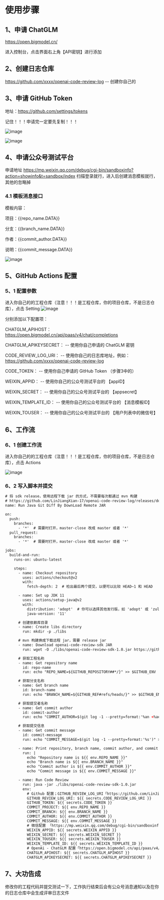 # 使用步骤

## 1、申请 ChatGLM

https://open.bigmodel.cn/

进入控制台，点击界面右上角【API密钥】进行添加


## 2、创建日志仓库
https://github.com/xxxx/openai-code-review-log  -- 创建你自己的

## 3、申请 GitHub Token
地址：https://github.com/settings/tokens

记住！！！申请完一定要先复制！！！

![image](https://github.com/user-attachments/assets/5b2698d0-5110-44e2-a15e-357c7c6d86eb)

![image](https://github.com/user-attachments/assets/92550f09-43b5-4b63-bc44-441b9c1ebe0f)

## 4、申请公众号测试平台
申请地址 https://mp.weixin.qq.com/debug/cgi-bin/sandboxinfo?action=showinfo&t=sandbox/index
扫描登录就行，进入后创建消息模板就行，其他的忽略掉

### 4.1 模板消息接口

模板内容：

项目：{{repo_name.DATA}} 

分支：{{branch_name.DATA}} 

作者：{{commit_author.DATA}} 

说明：{{commit_message.DATA}}

![image](https://github.com/user-attachments/assets/cb1a93d0-6ea5-4b4a-a332-d0188a65b549)


## 5、GitHub Actions 配置
### 5、1 配置参数
进入你自己的的工程仓库（注意！！！是工程仓库，你的项目仓库，不是日志仓库），点击 Setting
![image](https://github.com/user-attachments/assets/4d340c43-7bf9-439d-b80e-43cf9d00fdb9)

分别添加以下配置项：

CHATGLM_APIHOST：https://open.bigmodel.cn/api/paas/v4/chat/completions

CHATGLM_APIKEYSECRET： -- 使用你自己申请的 ChatGLM 密钥

CODE_REVIEW_LOG_URI： -- 使用你自己的日志库地址，例如：https://github.com/xxxx/openai-code-review-log

CODE_TOKEN：  -- 使用你自己申请的 GitHub Token （步骤3中的）

WEIXIN_APPID：  -- 使用你自己的公众号测试平台的  【appID】

WEIXIN_SECRET：  -- 使用你自己的公众号测试平台的  【appsecret】

WEIXIN_TEMPLATE_ID：  -- 使用你自己的公众号测试平台的 【消息模板ID】

WEIXIN_TOUSER：  -- 使用你自己的公众号测试平台的 【用户列表中的微信号】

## 6、工作流
### 6、1 创建工作流
进入你自己的的工程仓库（注意！！！是工程仓库，你的项目仓库，不是日志仓库），点击 Actions

![image](https://github.com/user-attachments/assets/c30cb7ca-ae33-4478-a47e-820ab029aad2)

### 6、2 写入脚本并提交
``` xml
# 将 sdk release，使用远程下载 jar 的方式，不需要每次都通过 mvn 构建
# https://github.com/LinJiangXian-17/openai-code-review-log/releases/download/1.0/openai-code-review-sdk-1.0.jar
name: Run Java Git Diff By DownLoad Remote JAR

on:
  push:
    branches:
      - '*'  # 需要时打开，master-close 改成 master 或者 '*'
  pull_request:
    branches:
      - '*'  # 需要时打开，master-close 改成 master 或者 '*'

jobs:
  build-and-run:
    runs-on: ubuntu-latest

    steps:
      - name: Checkout repository
        uses: actions/checkout@v2
        with:
          fetch-depth: 2  # 检出最后两个提交，以便可以比较 HEAD~1 和 HEAD

      - name: Set up JDK 11
        uses: actions/setup-java@v2
        with:
          distribution: 'adopt'  # 你可以选择其他发行版，如 'adopt' 或 'zulu'
          java-version: '11'

      # 创建依赖库目录
      - name: Create libs directory
        run: mkdir -p ./libs

      # mvn 构建换成下载远程 jar，需要 release jar
      - name: Download openai-code-review-sdk JAR
        run: wget -O ./libs/openai-code-review-sdk-1.0.jar https://github.com/LinJiangXian-17/openai-code-review-log/releases/download/1.0/openai-code-review-sdk-1.0.jar

      # 获取工程名称
      - name: Get repository name
        id: repo-name
        run: echo "REPO_NAME=${GITHUB_REPOSITORY##*/}" >> $GITHUB_ENV

      # 获取分支名称
      - name: Get branch name
        id: branch-name
        run: echo "BRANCH_NAME=${GITHUB_REF#refs/heads/}" >> $GITHUB_ENV

      # 获取提交者名称
      - name: Get commit author
        id: commit-author
        run: echo "COMMIT_AUTHOR=$(git log -1 --pretty=format:'%an <%ae>')" >> $GITHUB_ENV

      # 获取提交信息
      - name: Get commit message
        id: commit-message
        run: echo "COMMIT_MESSAGE=$(git log -1 --pretty=format:'%s')" >> $GITHUB_ENV

      - name: Print repository, branch name, commit author, and commit message
        run: |
          echo "Repository name is ${{ env.REPO_NAME }}"
          echo "Branch name is ${{ env.BRANCH_NAME }}"
          echo "Commit author is ${{ env.COMMIT_AUTHOR }}"
          echo "Commit message is ${{ env.COMMIT_MESSAGE }}"

      - name: Run Code Review
        run: java -jar ./libs/openai-code-review-sdk-1.0.jar
        env:
          # Github 配置；GITHUB_REVIEW_LOG_URI「https://github.com/LinJiangXian-17/openai-code-review-log」、GITHUB_TOKEN「https://github.com/settings/tokens」
          GITHUB_REVIEW_LOG_URI: ${{ secrets.CODE_REVIEW_LOG_URI }}
          GITHUB_TOKEN: ${{ secrets.CODE_TOKEN }}
          COMMIT_PROJECT: ${{ env.REPO_NAME }}
          COMMIT_BRANCH: ${{ env.BRANCH_NAME }}
          COMMIT_AUTHOR: ${{ env.COMMIT_AUTHOR }}
          COMMIT_MESSAGE: ${{ env.COMMIT_MESSAGE }}
          # 微信配置 「https://mp.weixin.qq.com/debug/cgi-bin/sandboxinfo?action=showinfo&t=sandbox/index」
          WEIXIN_APPID: ${{ secrets.WEIXIN_APPID }}
          WEIXIN_SECRET: ${{ secrets.WEIXIN_SECRET }}
          WEIXIN_TOUSER: ${{ secrets.WEIXIN_TOUSER }}
          WEIXIN_TEMPLATE_ID: ${{ secrets.WEIXIN_TEMPLATE_ID }}
          # OpenAi - ChatGLM 配置「https://open.bigmodel.cn/api/paas/v4/chat/completions」、「https://open.bigmodel.cn/usercenter/apikeys」
          CHATGLM_APIHOST: ${{ secrets.CHATGLM_APIHOST }}
          CHATGLM_APIKEYSECRET: ${{ secrets.CHATGLM_APIKEYSECRET }}
```

## 7、大功告成
修改你的工程代码并提交测试一下，工作执行结束后会有公众号消息通知以及在你的日志仓库中会生成评审日志文件
